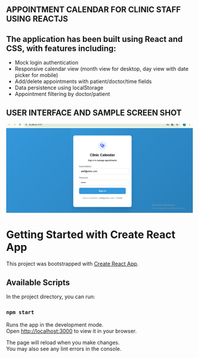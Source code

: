 ##  APPOINTMENT CALENDAR FOR CLINIC STAFF USING REACTJS 
## The application has been built using React and CSS, with features including:

- Mock login authentication
- Responsive calendar view (month view for desktop, day view with date picker for mobile)
- Add/delete appointments with patient/doctor/time fields
- Data persistence using localStorage
- Appointment filtering by doctor/patient

## USER INTERFACE AND SAMPLE SCREEN SHOT

![screenshot](https://github.com/shijuvtm/Appointment-Calendar/blob/main/IMG_20250714_101517.png) 
# Getting Started with Create React App

This project was bootstrapped with [Create React App](https://github.com/facebook/create-react-app).

## Available Scripts

In the project directory, you can run:

### `npm start`

Runs the app in the development mode.\
Open [http://localhost:3000](http://localhost:3000) to view it in your browser.

The page will reload when you make changes.\
You may also see any lint errors in the console.

